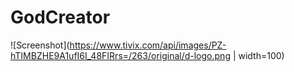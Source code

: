 # GodCreator
![Screenshot](https://www.tivix.com/api/images/PZ-hTIMBZHE9A1ufI6I_48FIRrs=/263/original/d-logo.png | width=100)

